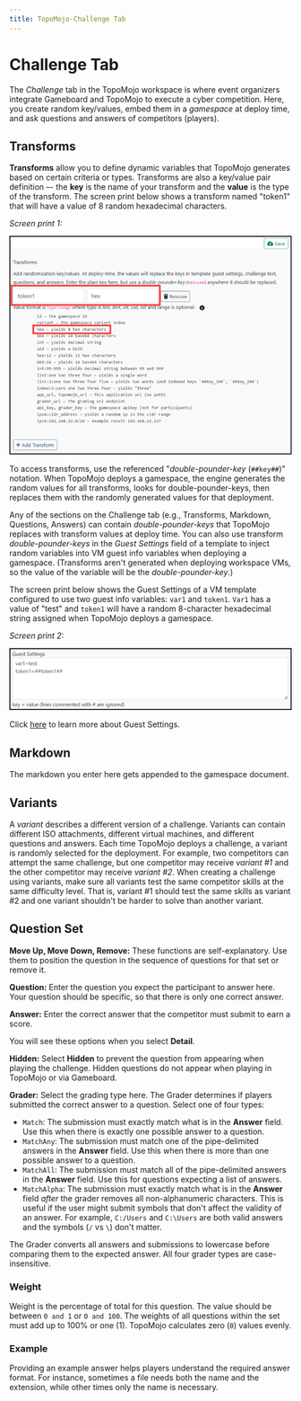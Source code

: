 ```yaml
---
title: TopoMojo-Challenge Tab
---
```


# Challenge Tab

The *Challenge* tab in the TopoMojo workspace is where event organizers integrate Gameboard and TopoMojo to execute a cyber competition. Here, you create random key/values, embed them in a *gamespace* at deploy time, and ask questions and answers of competitors (players).

## Transforms

**Transforms** allow you to define dynamic variables that TopoMojo generates based on certain criteria or types. Transforms are also a key/value pair definition –- the **key** is the name of your transform and the **value** is the type of the transform. The screen print below shows a transform named "token1" that will have a value of 8 random hexadecimal characters.

*Screen print 1:*

![transforms](img/transforms.png)

To access transforms, use the referenced "*double-pounder-key* (`##key##`)" notation. When TopoMojo deploys a gamespace, the engine generates the random values for all transforms, looks for double-pounder-keys, then replaces them with the randomly generated values for that deployment.

Any of the sections on the Challenge tab (e.g., Transforms, Markdown, Questions, Answers) can contain *double-pounder-keys* that TopoMojo replaces with transform values at deploy time. You can also use transform *double-pounder-keys* in the *Guest Settings* field of a template to inject random variables into VM guest info variables when deploying a gamespace. (Transforms aren't generated when deploying workspace VMs, so the value of the variable will be the *double-pounder-key*.)

The screen print below shows the Guest Settings of a VM template configured to use two guest info variables: `var1` and `token1`. `Var1` has a value of "test" and `token1` will have a random 8-character hexadecimal string assigned when TopoMojo deploys a gamespace.

*Screen print 2:*

![guest-settings](img/guest-settings.png)

Click [here](building-a-workspace.md/#template-field-definitions) to learn more about Guest Settings.

## Markdown

The markdown you enter here gets appended to the gamespace document.

## Variants

A *variant* describes a different version of a challenge. Variants can contain different ISO attachments, different virtual machines, and different questions and answers. Each time TopoMojo deploys a challenge, a variant is randomly selected for the deployment. For example, two competitors can attempt the same challenge, but one competitor may receive *variant #1* and the other competitor may receive *variant #2*. When creating a challenge using variants, make sure all variants test the same competitor skills at the same difficulty level. That is, variant #1 should test the same skills as variant #2 and one variant shouldn't be harder to solve than another variant.

## Question Set

**Move Up, Move Down, Remove:** These functions are self-explanatory. Use them to position the question in the sequence of questions for that set or remove it.

**Question:** Enter the question you expect the participant to answer here. Your question should be specific, so that there is only one correct answer.

**Answer:** Enter the correct answer that the competitor must submit to earn a score.

You will see these options when you select **Detail**.

**Hidden:** Select **Hidden** to prevent the question from appearing when playing the challenge. Hidden questions do not appear when playing in TopoMojo or via Gameboard.

**Grader:** Select the grading type here. The Grader determines if players submitted the correct answer to a question. Select one of four types:

- `Match`: The submission must exactly match what is in the **Answer** field. Use this when there is exactly one possible answer to a question.
- `MatchAny`: The submission must match one of the pipe-delimited answers in the **Answer** field. Use this when there is more than one possible answer to a question.
- `MatchAll`: The submission must match all of the pipe-delimited answers in the **Answer** field. Use this for questions expecting a list of answers.
- `MatchAlpha`: The submission must exactly match what is in the **Answer** field *after* the grader removes all non-alphanumeric characters. This is useful if the user might submit symbols that don't affect the validity of an answer. For example, `C:/Users` and `C:\Users` are both valid answers and the symbols (`/` vs `\`) don't matter.

The Grader converts all answers and submissions to lowercase before comparing them to the expected answer. All four grader types are case-insensitive.

### Weight

Weight is the percentage of total for this question. The value should be between `0 and 1` or `0 and 100`. The weights of all questions within the set must add up to 100% or one (1). TopoMojo calculates zero (`0`) values evenly.

### Example

Providing an example answer helps players understand the required answer format. For instance, sometimes a file needs both the name and the extension, while other times only the name is necessary.

